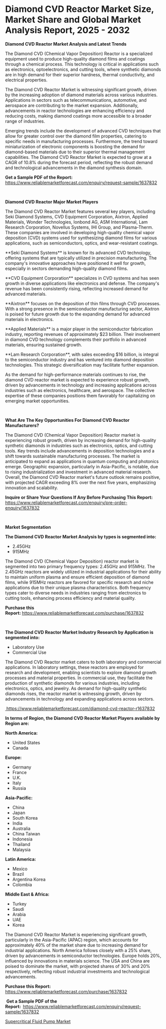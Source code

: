<p><h1>Diamond CVD Reactor Market Size, Market Share and Global Market Analysis Report, 2025 - 2032</h1></p><p><strong>Diamond CVD Reactor Market Analysis and Latest Trends</strong></p>
<p><p>The Diamond CVD (Chemical Vapor Deposition) Reactor is a specialized equipment used to produce high-quality diamond films and coatings through a chemical process. This technology is critical in applications such as electronics, optoelectronics, and cutting tools, where synthetic diamonds are in high demand for their superior hardness, thermal conductivity, and electrical properties. </p><p>The Diamond CVD Reactor Market is witnessing significant growth, driven by the increasing adoption of diamond materials across various industries. Applications in sectors such as telecommunications, automotive, and aerospace are contributing to the market expansion. Additionally, advancements in reactor technologies are enhancing efficiency and reducing costs, making diamond coatings more accessible to a broader range of industries.</p><p>Emerging trends include the development of advanced CVD techniques that allow for greater control over the diamond film properties, catering to specific needs in manufacturing processes. Furthermore, the trend toward miniaturization of electronic components is boosting the demand for diamond-based materials due to their superior thermal management capabilities. The Diamond CVD Reactor Market is expected to grow at a CAGR of 10.8% during the forecast period, reflecting the robust demand and technological advancements in the diamond synthesis domain.</p></p>
<p><strong>Get a Sample PDF of the Report:&nbsp;</strong> <a href="https://www.reliablemarketforecast.com/enquiry/request-sample/1637832?utm_campaign=2853&utm_medium=2&utm_source=Github&utm_content=ia&utm_term=07032025&utm_id=diamond-cvd-reactor">https://www.reliablemarketforecast.com/enquiry/request-sample/1637832</a></p>
<p>&nbsp;</p>
<p><strong>Diamond CVD Reactor Major Market Players</strong></p>
<p><p>The Diamond CVD Reactor Market features several key players, including Seki Diamond Systems, CVD Equipment Corporation, Aixtron, Applied Materials, Wonder Technologies, Ionbond AG, ASM International, Lam Research Corporation, Novellus Systems, IHI Group, and Plasma-Therm. These companies are involved in developing high-quality chemical vapor deposition (CVD) systems used for synthesizing diamond films for various applications, such as semiconductors, optics, and wear-resistant coatings.</p><p>**Seki Diamond Systems** is known for its advanced CVD technology, offering systems that are typically utilized in precision manufacturing. The company's innovative approaches have positioned it well for growth, especially in sectors demanding high-quality diamond films.</p><p>**CVD Equipment Corporation** specializes in CVD systems and has seen growth in diverse applications like electronics and defense. The company's revenue has been consistently rising, reflecting increased demand for advanced materials.</p><p>**Aixtron** focuses on the deposition of thin films through CVD processes. With a strong presence in the semiconductor manufacturing sector, Aixtron is poised for future growth due to the expanding demand for advanced materials in electronics.</p><p>**Applied Materials** is a major player in the semiconductor fabrication industry, reporting revenues of approximately $23 billion. Their involvement in diamond CVD technology complements their portfolio in advanced materials, ensuring sustained growth.</p><p>**Lam Research Corporation**, with sales exceeding $16 billion, is integral to the semiconductor industry and has ventured into diamond deposition technologies. This strategic diversification may facilitate further expansion.</p><p>As the demand for high-performance materials continues to rise, the diamond CVD reactor market is expected to experience robust growth, driven by advancements in technology and increasing applications across industries such as electronics, healthcare, and aerospace. The collective expertise of these companies positions them favorably for capitalizing on emerging market opportunities.</p></p>
<p>&nbsp;</p>
<p><strong>What Are The Key Opportunities For Diamond CVD Reactor Manufacturers?</strong></p>
<p><p>The Diamond CVD (Chemical Vapor Deposition) Reactor market is experiencing robust growth, driven by increasing demand for high-quality synthetic diamonds in industries such as electronics, optics, and cutting tools. Key trends include advancements in deposition technologies and a shift towards sustainable manufacturing processes. The market is anticipated to expand as applications in quantum computing and photonics emerge. Geographic expansion, particularly in Asia-Pacific, is notable, due to rising industrialization and investment in advanced material research. Overall, the Diamond CVD Reactor market's future outlook remains positive, with projected CAGR exceeding 8% over the next five years, emphasizing innovation and scalability.</p></p>
<p><strong>Inquire or Share Your Questions If Any Before Purchasing This Report:</strong> <a href="https://www.reliablemarketforecast.com/enquiry/pre-order-enquiry/1637832?utm_campaign=2853&utm_medium=2&utm_source=Github&utm_content=ia&utm_term=07032025&utm_id=diamond-cvd-reactor">https://www.reliablemarketforecast.com/enquiry/pre-order-enquiry/1637832</a></p>
<p>&nbsp;</p>
<p><strong>Market Segmentation</strong></p>
<p><strong>The Diamond CVD Reactor Market Analysis by types is segmented into:</strong></p>
<p><ul><li>2.45GHz</li><li>915MHz</li></ul></p>
<p><p>The Diamond CVD (Chemical Vapor Deposition) reactor market is segmented into two primary frequency types: 2.45GHz and 915MHz. The 2.45GHz reactors are widely utilized in industrial applications for their ability to maintain uniform plasma and ensure efficient deposition of diamond films, while 915MHz reactors are favored for specific research and niche applications due to their unique plasma characteristics. Both frequency types cater to diverse needs in industries ranging from electronics to cutting tools, enhancing process efficiency and material quality.</p></p>
<p><strong>Purchase this Report:&nbsp;</strong><a href="https://www.reliablemarketforecast.com/purchase/1637832?utm_campaign=2853&utm_medium=2&utm_source=Github&utm_content=ia&utm_term=07032025&utm_id=diamond-cvd-reactor">https://www.reliablemarketforecast.com/purchase/1637832</a></p>
<p>&nbsp;</p>
<p><strong>The Diamond CVD Reactor Market Industry Research by Application is segmented into:</strong></p>
<p><ul><li>Laboratory Use</li><li>Commercial Use</li></ul></p>
<p><p>The Diamond CVD Reactor market caters to both laboratory and commercial applications. In laboratory settings, these reactors are employed for research and development, enabling scientists to explore diamond growth processes and material properties. In commercial use, they facilitate the production of synthetic diamonds for various industries, including electronics, optics, and jewelry. As demand for high-quality synthetic diamonds rises, the reactor market is witnessing growth, driven by advancements in technology and expanding applications across sectors.</p></p>
<p><a href="https://www.reliablemarketforecast.com/diamond-cvd-reactor-r1637832?utm_campaign=2853&utm_medium=2&utm_source=Github&utm_content=ia&utm_term=07032025&utm_id=diamond-cvd-reactor">&nbsp;https://www.reliablemarketforecast.com/diamond-cvd-reactor-r1637832</a></p>
<p><strong>In terms of Region, the Diamond CVD Reactor Market Players available by Region are:</strong></p>
<p>
    <p> <strong> North America: </strong>
        <ul>
            <li>United States</li>
            <li>Canada</li>
        </ul>
        </p> 
    <p> <strong> Europe: </strong>
        <ul>
            <li>Germany</li>
            <li>France</li>
            <li>U.K.</li>
            <li>Italy</li>
            <li>Russia</li>
        </ul>
        </p> 
    <p> <strong> Asia-Pacific: </strong>
        <ul>
            <li>China</li>
            <li>Japan</li>
            <li>South Korea</li>
            <li>India</li>
            <li>Australia</li>
            <li>China Taiwan</li>
            <li>Indonesia</li>
            <li>Thailand</li>
            <li>Malaysia</li>
        </ul>
        </p> 
    <p> <strong> Latin America: </strong>
        <ul>
            <li>Mexico</li>
            <li>Brazil</li>
            <li>Argentina Korea</li>
            <li>Colombia</li>
        </ul>
        </p> 
    <p> <strong> Middle East & Africa: </strong>
        <ul>
            <li>Turkey</li>
            <li>Saudi</li>
            <li>Arabia</li>
            <li>UAE</li>
            <li>Korea</li>
        </ul>
    </p>
    </p>
<p><p>The Diamond CVD Reactor Market is experiencing significant growth, particularly in the Asia-Pacific (APAC) region, which accounts for approximately 40% of the market share due to increasing demand for industrial applications. North America follows closely with a 25% share, driven by advancements in semiconductor technologies. Europe holds 20%, influenced by innovations in materials science. The USA and China are poised to dominate the market, with projected shares of 30% and 20% respectively, reflecting robust industrial investments and technological advancements.</p></p>
<p><strong>Purchase this Report: </strong><a href="https://www.reliablemarketforecast.com/purchase/1637832?utm_campaign=2853&utm_medium=2&utm_source=Github&utm_content=ia&utm_term=07032025&utm_id=diamond-cvd-reactor">https://www.reliablemarketforecast.com/purchase/1637832</a></p>
<p>&nbsp;<strong>Get a Sample PDF of the Report:&nbsp;&nbsp;</strong><a href="https://www.reliablemarketforecast.com/enquiry/request-sample/1637832?utm_campaign=2853&utm_medium=2&utm_source=Github&utm_content=ia&utm_term=07032025&utm_id=diamond-cvd-reactor">https://www.reliablemarketforecast.com/enquiry/request-sample/1637832</a></p>
<p><strong></strong></p>
<p><p><a href="https://github.com/penglatilles/Market-Research-Report-List-1/blob/main/supercritical-fluid-pump-market.md?utm_campaign=2853&utm_medium=2&utm_source=Github&utm_content=ia&utm_term=07032025&utm_id=diamond-cvd-reactor">Supercritical Fluid Pump Market</a></p></p>